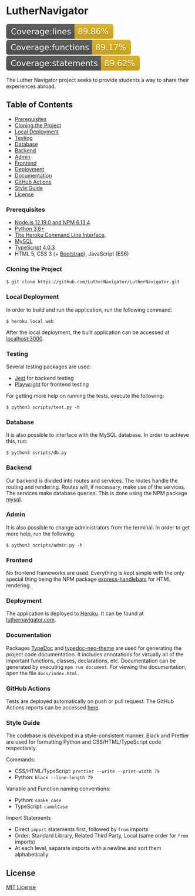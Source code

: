 # LutherNavigator

![Coverage lines](./coverage/badge-lines.svg)
![Coverage functions](./coverage/badge-functions.svg)
![Coverage statements](./coverage/badge-statements.svg)

The Luther Navigator project seeks to provide students a way to share their
experiences abroad.

## Table of Contents

- [Prerequisites](#prerequisites)
- [Cloning the Project](#cloning-the-project)
- [Local Deployment](#running-the-project)
- [Testing](#testing)
- [Database](#database)
- [Backend](#backend)
- [Admin](#admin)
- [Frontend](#frontend)
- [Deployment](#deployment)
- [Documentation](#documentation)
- [GitHub Actions](#github-actions)
- [Style Guide](#style-guide)
- [License](#license)

### Prerequisites

- [Node.js 12.19.0 and NPM 6.13.4](https://nodejs.org/en/)
- [Python 3.6+](https://www.python.org/)
- [The Heroku Command Line Interface](https://devcenter.heroku.com/articles/heroku-cli).
- [MySQL](https://www.mysql.com/)
- [TypeScript 4.0.3](https://www.typescriptlang.org/)
- HTML 5, CSS 3 (+ [Bootstrap](https://getbootstrap.com/)), JavaScript (ES6)

### Cloning the Project

```console
$ git clone https://github.com/LutherNavigator/LutherNavigator.git
```

### Local Deployment

In order to build and run the application, run the following command:

```console
$ heroku local web
```

After the local deployment, the built application can be accessed at
[localhost:3000](http://localhost:3000/).

### Testing

Several testing packages are used:

- [Jest](https://www.npmjs.com/package/jest) for backend testing
- [Playwright](https://playwright.dev/) for frontend testing

For getting more help on running the tests, execute the following:

```console
$ python3 scripts/test.py -h
```

### Database

It is also possible to interface with the MySQL database. In order to achieve
this, run:

```console
$ python3 scripts/db.py
```

### Backend

Our backend is divided into routes and services. The routes handle the routing
and rendering. Routes will, if necessary, make use of the services. The
services make database queries. This is done using the NPM package
[mysql](https://www.npmjs.com/package/mysql).

### Admin

It is also possible to change administrators from the terminal. In order to
get more help, run the following:

```console
$ python3 scripts/admin.py -h
```

### Frontend

No frontend frameworks are used. Everything is kept simple with the only
special thing being the NPM package
[express-handlebars](https://www.npmjs.com/package/express-handlebars) for HTML
rendering.

### Deployment

The application is deployed to [Heroku](https://heroku.com/). It can be found
at [luthernavigator.com](https://www.luthernavigator.com/).

### Documentation

Packages [TypeDoc](https://typedoc.org/) and
[typedoc-neo-theme](https://www.npmjs.com/package/typedoc-neo-theme) are used
for generating the project code documentation. It includes annotations for
virtually all of the important functions, classes, declarations, etc.
Documentation can be generated by executing `npm run document`. For viewing the
documentation, open the file `docs/index.html`.

### GitHub Actions

Tests are deployed automatically on push or pull request. The GitHub Actions
reports can be accessed
[here](https://github.com/LutherNavigator/LutherNavigator/actions).


### Style Guide

The codebase is developed in a style-consistent manner. Black and Prettier are
used for formatting Python and CSS/HTML/TypeScript code respectively.

Commands:

- CSS/HTML/TypeScript: `prettier --write --print-width 79`
- Python: `black --line-length 79`

Variable and Function naming conventions:

- Python: `snake_case`
- TypeScript: `camelCase`

Import Statements

- Direct `import` statements first, followed by `from` imports
- Order: Standard Library, Related Third Party, Local (same order for `from`
  imports)
- At each level, separate imports with a newline and sort them alphabetically

## License

[MIT License](LICENSE)
